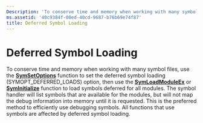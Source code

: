 ```yaml
---
Description: 'To conserve time and memory when working with many symbol files, use the SymSetOptions function to set the deferred symbol loading (SYMOPT\_DEFERRED\_LOADS) option.'
ms.assetid: '40c9384f-00ed-40cd-9687-b76b69e74f87'
title: Deferred Symbol Loading
---
```


# Deferred Symbol Loading

To conserve time and memory when working with many symbol files, use the [**SymSetOptions**](symsetoptions.md) function to set the deferred symbol loading (SYMOPT\_DEFERRED\_LOADS) option, then use the [**SymLoadModuleEx**](symloadmoduleex.md) or [**SymInitialize**](syminitialize.md) function to load symbols deferred for all modules. The symbol handler will list symbols that are available for the modules, but will not map the debug information into memory until it is requested. This is the preferred method to efficiently use debugging symbols. All functions that use symbols are affected by deferred symbol loading.

 

 



